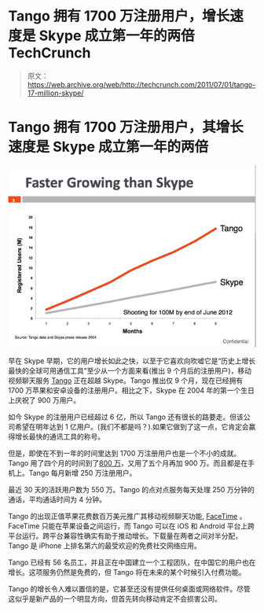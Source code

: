 # Tango 拥有 1700 万注册用户，增长速度是 Skype 成立第一年的两倍 TechCrunch

> 原文：<https://web.archive.org/web/http://techcrunch.com/2011/07/01/tango-17-million-skype/>

# Tango 拥有 1700 万注册用户，其增长速度是 Skype 成立第一年的两倍

![](img/96dd0d82f04a4647a64db3594991d275.png)

早在 Skype 早期，它的用户增长如此之快，以至于它喜欢向吹嘘它是“历史上增长最快的全球可用通信工具”至少从一个方面来看(推出 9 个月后的注册用户)，移动视频聊天服务 [Tango](https://web.archive.org/web/20230203032809/http://tango.me/) 正在超越 Skype。Tango 推出仅 9 个月，现在已经拥有 1700 万苹果和安卓设备的注册用户。相比之下，Skype 在 2004 年的第一个生日上庆祝了 900 万用户。

如今 Skype 的注册用户已经超过 6 亿，所以 Tango 还有很长的路要走。但该公司希望在明年达到 1 亿用户。(我们不都是吗？).如果它做到了这一点，它肯定会赢得增长最快的通讯工具的称号。

但是，即使在不到一年的时间里达到 1700 万注册用户也是一个不小的成就。Tango 用了四个月的时间到了[800 万](https://web.archive.org/web/20230203032809/https://techcrunch.com/2011/02/04/tango/)，又用了五个月再加 900 万。而且都是在手机上。Tango 每月新增 250 万注册用户。

最近 30 天的活跃用户数为 550 万。Tango 的点对点服务每天处理 250 万分钟的通话，平均通话时间为 4 分钟。

Tango 的出现正值苹果花费数百万美元推广其移动视频聊天功能, [FaceTime](https://web.archive.org/web/20230203032809/https://techcrunch.com/2010/07/03/facetime-and-why-apples-massive-integration-advantage-is-just-beginning/) 。FaceTime 只能在苹果设备之间运行，而 Tango 可以在 iOS 和 Android 平台上跨平台运行。跨平台兼容性确实有助于推动增长。下载量在两者之间对半分配，Tango 是 iPhone 上排名第六的最受欢迎的免费社交网络应用。

Tango 已经有 56 名员工，并且正在中国建立一个工程团队，在中国它的用户也在增长。这项服务仍然是免费的，但 Tango 将在未来的某个时候引入付费功能。

Tango 的增长令人难以置信的是，它甚至还没有提供任何桌面或网络软件。尽管这似乎是新产品的一个明显方向，但首先转向移动肯定不会损害公司。
